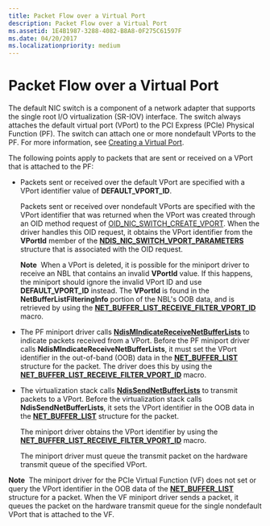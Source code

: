 ```yaml
---
title: Packet Flow over a Virtual Port
description: Packet Flow over a Virtual Port
ms.assetid: 1E4B1987-3288-4082-B8A8-0F275C61597F
ms.date: 04/20/2017
ms.localizationpriority: medium
---
```


# Packet Flow over a Virtual Port


The default NIC switch is a component of a network adapter that supports the single root I/O virtualization (SR-IOV) interface. The switch always attaches the default virtual port (VPort) to the PCI Express (PCIe) Physical Function (PF). The switch can attach one or more nondefault VPorts to the PF. For more information, see [Creating a Virtual Port](creating-a-virtual-port.md).

The following points apply to packets that are sent or received on a VPort that is attached to the PF:

-   Packets sent or received over the default VPort are specified with a VPort identifier value of **DEFAULT\_VPORT\_ID**.

    Packets sent or received over nondefault VPorts are specified with the VPort identifier that was returned when the VPort was created through an OID method request of [OID\_NIC\_SWITCH\_CREATE\_VPORT](https://docs.microsoft.com/windows-hardware/drivers/network/oid-nic-switch-create-vport). When the driver handles this OID request, it obtains the VPort identifier from the **VPortId** member of the [**NDIS\_NIC\_SWITCH\_VPORT\_PARAMETERS**](https://docs.microsoft.com/windows-hardware/drivers/ddi/ntddndis/ns-ntddndis-_ndis_nic_switch_vport_parameters) structure that is associated with the OID request.

    **Note**  When a VPort is deleted, it is possible for the miniport driver to receive an NBL that contains an invalid **VPortId** value. If this happens, the miniport should ignore the invalid VPort ID and use **DEFAULT\_VPORT\_ID** instead. The **VPortId** is found in the **NetBufferListFilteringInfo** portion of the NBL's OOB data, and is retrieved by using the [**NET\_BUFFER\_LIST\_RECEIVE\_FILTER\_VPORT\_ID**](https://docs.microsoft.com/windows-hardware/drivers/network/net-buffer-list-receive-filter-vport-id) macro.

     

-   The PF miniport driver calls [**NdisMIndicateReceiveNetBufferLists**](https://docs.microsoft.com/windows-hardware/drivers/ddi/ndis/nf-ndis-ndismindicatereceivenetbufferlists) to indicate packets received from a VPort. Before the PF miniport driver calls **NdisMIndicateReceiveNetBufferLists**, it must set the VPort identifier in the out-of-band (OOB) data in the [**NET\_BUFFER\_LIST**](https://docs.microsoft.com/windows-hardware/drivers/ddi/ndis/ns-ndis-_net_buffer_list) structure for the packet. The driver does this by using the [**NET\_BUFFER\_LIST\_RECEIVE\_FILTER\_VPORT\_ID**](https://docs.microsoft.com/windows-hardware/drivers/network/net-buffer-list-receive-filter-vport-id) macro.

-   The virtualization stack calls [**NdisSendNetBufferLists**](https://docs.microsoft.com/windows-hardware/drivers/ddi/ndis/nf-ndis-ndissendnetbufferlists) to transmit packets to a VPort. Before the virtualization stack calls **NdisSendNetBufferLists**, it sets the VPort identifier in the OOB data in the [**NET\_BUFFER\_LIST**](https://docs.microsoft.com/windows-hardware/drivers/ddi/ndis/ns-ndis-_net_buffer_list) structure for the packet.

    The miniport driver obtains the VPort identifier by using the [**NET\_BUFFER\_LIST\_RECEIVE\_FILTER\_VPORT\_ID**](https://docs.microsoft.com/windows-hardware/drivers/network/net-buffer-list-receive-filter-vport-id) macro.

    The miniport driver must queue the transmit packet on the hardware transmit queue of the specified VPort.

**Note**  The miniport driver for the PCIe Virtual Function (VF) does not set or query the VPort identifier in the OOB data of the [**NET\_BUFFER\_LIST**](https://docs.microsoft.com/windows-hardware/drivers/ddi/ndis/ns-ndis-_net_buffer_list) structure for a packet. When the VF miniport driver sends a packet, it queues the packet on the hardware transmit queue for the single nondefault VPort that is attached to the VF.

 

 

 





